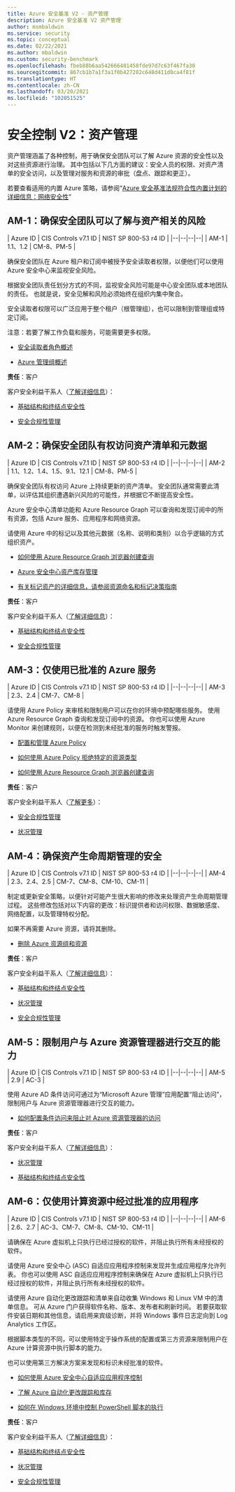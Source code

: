 ```yaml
---
title: Azure 安全基准 V2 - 资产管理
description: Azure 安全基准 V2 资产管理
author: msmbaldwin
ms.service: security
ms.topic: conceptual
ms.date: 02/22/2021
ms.author: mbaldwin
ms.custom: security-benchmark
ms.openlocfilehash: fbeb88b6aa542666481458fde97d7c63f467fa30
ms.sourcegitcommit: 867cb1b7a1f3a1f0b427282c648d411d0ca4f81f
ms.translationtype: HT
ms.contentlocale: zh-CN
ms.lasthandoff: 03/20/2021
ms.locfileid: "102051525"
---
```

# <a name="security-control-v2-asset-management"></a>安全控制 V2：资产管理

资产管理涵盖了各种控制，用于确保安全团队可以了解 Azure 资源的安全性以及对这些资源进行治理。 其中包括以下几方面的建议：安全人员的权限、对资产清单的安全访问，以及管理对服务和资源的审批（盘点、跟踪和更正）。

若要查看适用的内置 Azure 策略，请参阅“[Azure 安全基准法规符合性内置计划的详细信息：网络安全性](../../governance/policy/samples/azure-security-benchmark.md#asset-management)”

## <a name="am-1-ensure-security-team-has-visibility-into-risks-for-assets"></a>AM-1：确保安全团队可以了解与资产相关的风险

| Azure ID | CIS Controls v7.1 ID | NIST SP 800-53 r4 ID |
|--|--|--|--|
| AM-1 | 1.1、1.2 | CM-8、PM-5 |

确保安全团队在 Azure 租户和订阅中被授予安全读取者权限，以便他们可以使用 Azure 安全中心来监视安全风险。

根据安全团队责任划分方式的不同，监视安全风险可能是中心安全团队或本地团队的责任。 也就是说，安全见解和风险必须始终在组织内集中聚合。 

安全读取者权限可以广泛应用于整个租户（根管理组），也可以限制到管理组或特定订阅。 

注意：若要了解工作负载和服务，可能需要更多权限。

- [安全读取者角色概述](../../role-based-access-control/built-in-roles.md#security-reader)

- [Azure 管理组概述](../../governance/management-groups/overview.md)

**责任**：客户

客户安全利益干系人（[了解详细信息](/azure/cloud-adoption-framework/organize/cloud-security#security-functions)）：

- [基础结构和终结点安全性](/azure/cloud-adoption-framework/organize/cloud-security-infrastructure-endpoint)

- [安全合规性管理](/azure/cloud-adoption-framework/organize/cloud-security-compliance-management)

## <a name="am-2-ensure-security-team-has-access-to-asset-inventory-and-metadata"></a>AM-2：确保安全团队有权访问资产清单和元数据

| Azure ID | CIS Controls v7.1 ID | NIST SP 800-53 r4 ID |
|--|--|--|--|
| AM-2 | 1.1、1.2、1.4、1.5、9.1、12.1 | CM-8、PM-5 |

确保安全团队有权访问 Azure 上持续更新的资产清单。 安全团队通常需要此清单，以评估其组织遭遇新兴风险的可能性，并根据它不断提高安全性。 

Azure 安全中心清单功能和 Azure Resource Graph 可以查询和发现订阅中的所有资源，包括 Azure 服务、应用程序和网络资源。

请使用 Azure 中的标记以及其他元数据（名称、说明和类别）以合乎逻辑的方式组织资产。

- [如何使用 Azure Resource Graph 浏览器创建查询](../../governance/resource-graph/first-query-portal.md)

- [Azure 安全中心资产库存管理](../../security-center/asset-inventory.md)

- [有关标记资产的详细信息，请参阅资源命名和标记决策指南](/azure/cloud-adoption-framework/decision-guides/resource-tagging/?toc=%2fazure%2fazure-resource-manager%2fmanagement%2ftoc.json)

**责任**：客户

客户安全利益干系人（[了解详细信息](/azure/cloud-adoption-framework/organize/cloud-security#security-functions)）：

- [基础结构和终结点安全性](/azure/cloud-adoption-framework/organize/cloud-security-infrastructure-endpoint)

- [安全合规性管理](/azure/cloud-adoption-framework/organize/cloud-security-compliance-management)

## <a name="am-3-use-only-approved-azure-services"></a>AM-3：仅使用已批准的 Azure 服务

| Azure ID | CIS Controls v7.1 ID | NIST SP 800-53 r4 ID |
|--|--|--|--|
| AM-3 | 2.3、2.4 | CM-7、CM-8 |

请使用 Azure Policy 来审核和限制用户可以在你的环境中预配哪些服务。 使用 Azure Resource Graph 查询和发现订阅中的资源。 你也可以使用 Azure Monitor 来创建规则，以便在检测到未经批准的服务时触发警报。

- [配置和管理 Azure Policy](../../governance/policy/tutorials/create-and-manage.md)

- [如何使用 Azure Policy 拒绝特定的资源类型](../../governance/policy/samples/index.md)

- [如何使用 Azure Resource Graph 浏览器创建查询](../../governance/resource-graph/first-query-portal.md)

**责任**：客户

客户安全利益干系人（[了解更多](/azure/cloud-adoption-framework/organize/cloud-security#security-functions)）：

- [安全合规性管理](/azure/cloud-adoption-framework/organize/cloud-security-compliance-management)

- [状况管理](/azure/cloud-adoption-framework/organize/cloud-security-posture-management)

## <a name="am-4-ensure-security-of-asset-lifecycle-management"></a>AM-4：确保资产生命周期管理的安全

| Azure ID | CIS Controls v7.1 ID | NIST SP 800-53 r4 ID |
|--|--|--|--|
| AM-4 | 2.3、2.4、2.5 | CM-7、CM-8、CM-10、CM-11 |

制定或更新安全策略，以便针对可能产生很大影响的修改来处理资产生命周期管理过程。 这些修改包括对以下内容的更改：标识提供者和访问权限、数据敏感度、网络配置，以及管理特权分配。

如果不再需要 Azure 资源，请将其删除。

- [删除 Azure 资源组和资源](../../azure-resource-manager/management/delete-resource-group.md)

**责任**：客户

客户安全利益干系人（[了解详细信息](/azure/cloud-adoption-framework/organize/cloud-security#security-functions)）：

- [基础结构和终结点安全性](/azure/cloud-adoption-framework/organize/cloud-security-infrastructure-endpoint)

- [状况管理](/azure/cloud-adoption-framework/organize/cloud-security-posture-management)

- [安全合规性管理](/azure/cloud-adoption-framework/organize/cloud-security-compliance-management)

## <a name="am-5-limit-users-ability-to-interact-with-azure-resource-manager"></a>AM-5：限制用户与 Azure 资源管理器进行交互的能力

| Azure ID | CIS Controls v7.1 ID | NIST SP 800-53 r4 ID |
|--|--|--|--|
| AM-5 | 2.9 | AC-3 |

使用 Azure AD 条件访问可通过为“Microsoft Azure 管理”应用配置“阻止访问”，限制用户与 Azure 资源管理器进行交互的能力。

- [如何配置条件访问来阻止对 Azure 资源管理器的访问](../../role-based-access-control/conditional-access-azure-management.md)

**责任**：客户

客户安全利益干系人（[了解详细信息](/azure/cloud-adoption-framework/organize/cloud-security#security-functions)）：

- [状况管理](/azure/cloud-adoption-framework/organize/cloud-security-posture-management)

- [基础结构和终结点安全性](/azure/cloud-adoption-framework/organize/cloud-security-infrastructure-endpoint)

## <a name="am-6-use-only-approved-applications-in-compute-resources"></a>AM-6：仅使用计算资源中经过批准的应用程序

| Azure ID | CIS Controls v7.1 ID | NIST SP 800-53 r4 ID |
|--|--|--|--|
| AM-6 | 2.6、2.7 | AC-3、CM-7、CM-8、CM-10、CM-11 |

请确保在 Azure 虚拟机上只执行已经过授权的软件，并阻止执行所有未经授权的软件。

请使用 Azure 安全中心 (ASC) 自适应应用程序控制来发现并生成应用程序允许列表。 你也可以使用 ASC 自适应应用程序控制来确保在 Azure 虚拟机上只执行已经过授权的软件，并阻止执行所有未经授权的软件。

请使用 Azure 自动化更改跟踪和清单来自动收集 Windows 和 Linux VM 中的清单信息。 可从 Azure 门户获得软件名称、版本、发布者和刷新时间。 若要获取软件安装日期和其他信息，请启用来宾级诊断，并将 Windows 事件日志定向到 Log Analytics 工作区。

根据脚本类型的不同，可以使用特定于操作系统的配置或第三方资源来限制用户在 Azure 计算资源中执行脚本的能力。

也可以使用第三方解决方案来发现和标识未经批准的软件。

- [如何使用 Azure 安全中心自适应应用程序控制](../../security-center/security-center-adaptive-application.md)

- [了解 Azure 自动化更改跟踪和库存](../../automation/change-tracking/overview.md)

- [如何在 Windows 环境中控制 PowerShell 脚本的执行](/powershell/module/microsoft.powershell.security/set-executionpolicy)

**责任**：客户

客户安全利益干系人（[了解详细信息](/azure/cloud-adoption-framework/organize/cloud-security#security-functions)）：

- [基础结构和终结点安全性](/azure/cloud-adoption-framework/organize/cloud-security-infrastructure-endpoint)

- [状况管理](/azure/cloud-adoption-framework/organize/cloud-security-posture-management)

- [安全合规性管理](/azure/cloud-adoption-framework/organize/cloud-security-compliance-management)
